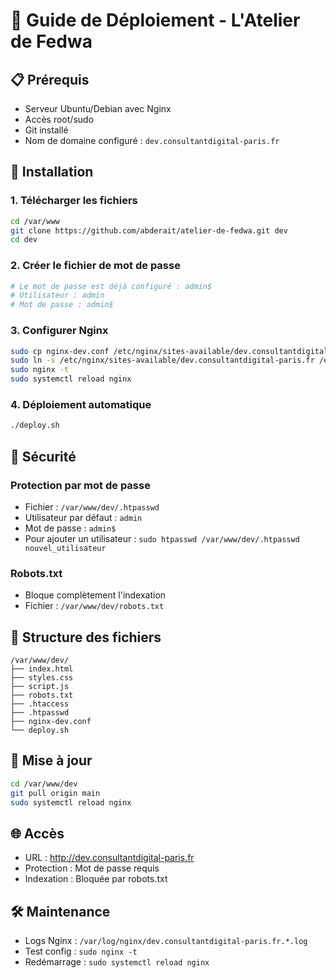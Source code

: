# 🚀 Guide de Déploiement - L'Atelier de Fedwa

## 📋 Prérequis
- Serveur Ubuntu/Debian avec Nginx
- Accès root/sudo
- Git installé
- Nom de domaine configuré : `dev.consultantdigital-paris.fr`

## 🔧 Installation

### 1. Télécharger les fichiers
```bash
cd /var/www
git clone https://github.com/abderait/atelier-de-fedwa.git dev
cd dev
```

### 2. Créer le fichier de mot de passe
```bash
# Le mot de passe est déjà configuré : admin$
# Utilisateur : admin
# Mot de passe : admin$
```

### 3. Configurer Nginx
```bash
sudo cp nginx-dev.conf /etc/nginx/sites-available/dev.consultantdigital-paris.fr
sudo ln -s /etc/nginx/sites-available/dev.consultantdigital-paris.fr /etc/nginx/sites-enabled/
sudo nginx -t
sudo systemctl reload nginx
```

### 4. Déploiement automatique
```bash
./deploy.sh
```

## 🔐 Sécurité

### Protection par mot de passe
- Fichier : `/var/www/dev/.htpasswd`
- Utilisateur par défaut : `admin`
- Mot de passe : `admin$`
- Pour ajouter un utilisateur : `sudo htpasswd /var/www/dev/.htpasswd nouvel_utilisateur`

### Robots.txt
- Bloque complètement l'indexation
- Fichier : `/var/www/dev/robots.txt`

## 📁 Structure des fichiers
```
/var/www/dev/
├── index.html
├── styles.css
├── script.js
├── robots.txt
├── .htaccess
├── .htpasswd
├── nginx-dev.conf
└── deploy.sh
```

## 🔄 Mise à jour
```bash
cd /var/www/dev
git pull origin main
sudo systemctl reload nginx
```

## 🌐 Accès
- URL : http://dev.consultantdigital-paris.fr
- Protection : Mot de passe requis
- Indexation : Bloquée par robots.txt

## 🛠️ Maintenance
- Logs Nginx : `/var/log/nginx/dev.consultantdigital-paris.fr.*.log`
- Test config : `sudo nginx -t`
- Redémarrage : `sudo systemctl reload nginx`
